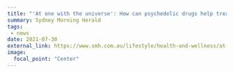 ```yaml
---
title: "'At one with the universe': How can psychedelic drugs help treat suffering?"
summary: Sydney Morning Herald
tags:
 - news
date: 2021-07-30
external_link: https://www.smh.com.au/lifestyle/health-and-wellness/at-one-with-the-universe-how-can-psychedelic-drugs-help-treat-suffering-20210614-p580vq.html
image:
  focal_point: "Center"
---
```

